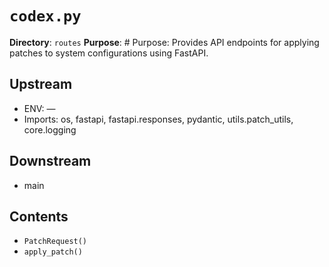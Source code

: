 # `codex.py`

**Directory**: `routes`
**Purpose**: # Purpose: Provides API endpoints for applying patches to system configurations using FastAPI.

## Upstream
- ENV: —
- Imports: os, fastapi, fastapi.responses, pydantic, utils.patch_utils, core.logging

## Downstream
- main

## Contents
- `PatchRequest()`
- `apply_patch()`